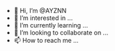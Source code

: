 - 👋 Hi, I’m @AYZNN
- 👀 I’m interested in ...
- 🌱 I’m currently learning ...
- 💞️ I’m looking to collaborate on ...
- 📫 How to reach me ...

<!---
AYZNN/AYZNN is a ✨ special ✨ repository because its `README.md` (this file) appears on your GitHub profile.
You can click the Preview link to take a look at your changes.
--->
